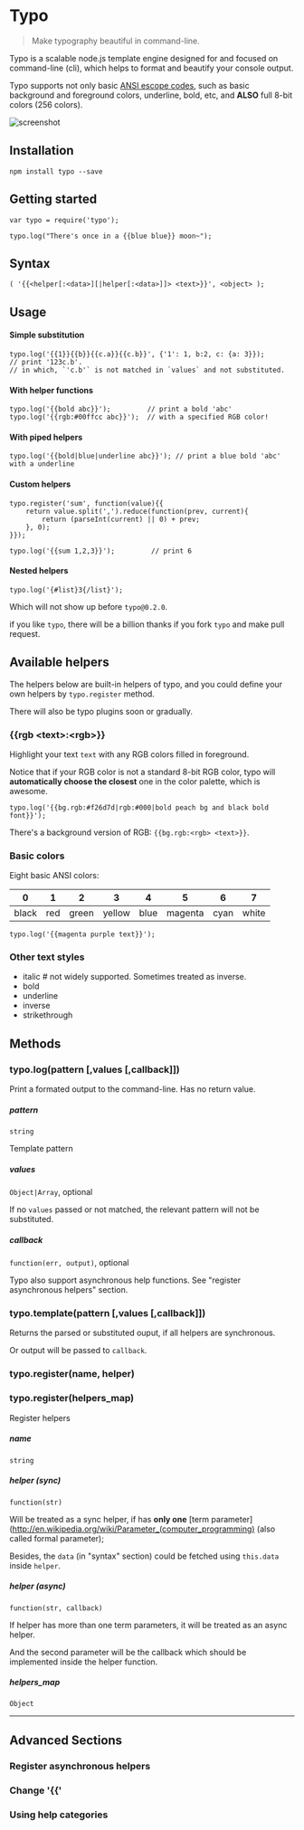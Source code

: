 # Typo

> Make typography beautiful in command-line.

Typo is a scalable node.js template engine designed for and focused on command-line (cli), which helps to format and beautify your console output.

Typo supports not only basic [ANSI escope codes](http://en.wikipedia.org/wiki/ANSI_escape_code), such as basic background and foreground colors, underline, bold, etc, and **ALSO** full 8-bit colors (256 colors).

![screenshot](https://raw.github.com/kaelzhang/typo/master/screenshot.png)

## Installation
	npm install typo --save
    
## Getting started

    var typo = require('typo');
    
    typo.log("There's once in a {{blue blue}} moon~");
    
## Syntax

	( '{{<helper[:<data>][|helper[:<data>]]> <text>}}', <object> );

## Usage

#### Simple substitution
    
    typo.log('{{1}}{{b}}{{c.a}}{{c.b}}', {'1': 1, b:2, c: {a: 3}}); 
    // print '123c.b'.
    // in which, `'c.b'` is not matched in `values` and not substituted.
    
#### With helper functions

    typo.log('{{bold abc}}');         // print a bold 'abc'
    typo.log('{{rgb:#00ffcc abc}}');  // with a specified RGB color!
    
#### With piped helpers

    typo.log('{{bold|blue|underline abc}}'); // print a blue bold 'abc' with a underline
    
#### Custom helpers

    typo.register('sum', function(value){{
        return value.split(',').reduce(function(prev, current){
            return (parseInt(current) || 0) + prev;
        }, 0);
    }});
    
    typo.log('{{sum 1,2,3}}');         // print 6
    
#### Nested helpers

    typo.log('{#list}3{/list}');

Which will not show up before `typo@0.2.0`.

if you like `typo`, there will be a billion thanks if you fork `typo` and make pull request.

## Available helpers
The helpers below are built-in helpers of typo, and you could define your own helpers by `typo.register` method.

There will also be typo plugins soon or gradually.

### {{rgb \<text\>:\<rgb\>}}

Highlight your text `text` with any RGB colors filled in foreground. 

Notice that if your RGB color is not a standard 8-bit RGB color, typo will **automatically choose the closest** one in the color palette, which is awesome.
	
	typo.log('{{bg.rgb:#f26d7d|rgb:#000|bold peach bg and black bold font}}');
	
There's a background version of RGB: `{{bg.rgb:<rgb> <text>}}`.

### Basic colors

Eight basic ANSI colors:

0     |  1  |   2   |    3   |  4   |    5    |  6   |   7
----- | --- | ----- | ------ | ---- | ------- | ---- | -----
black | red | green | yellow | blue | magenta | cyan | white

	typo.log('{{magenta purple text}}');
	
### Other text styles

- italic # not widely supported. Sometimes treated as inverse.
- bold
- underline
- inverse
- strikethrough

## Methods

### typo.log(pattern [,values [,callback]])
Print a formated output to the command-line. Has no return value.

##### pattern
`string`

Template pattern

##### values

`Object|Array`, optional

If no `values` passed or not matched, the relevant pattern will not be substituted.

##### callback

`function(err, output)`, optional

Typo also support asynchronous help functions. See "register asynchronous helpers" section.


### typo.template(pattern [,values [,callback]])

Returns the parsed or substituted ouput, if all helpers are synchronous.

Or output will be passed to `callback`. 

### typo.register(name, helper)
### typo.register(helpers_map)
Register helpers

##### name
`string`

##### helper (sync)
`function(str)`

Will be treated as a sync helper, if has **only one** [term parameter](http://en.wikipedia.org/wiki/Parameter_(computer_programming) (also called formal parameter);

Besides, the `data` (in "syntax" section) could be fetched using `this.data` inside `helper`.

##### helper (async)
`function(str, callback)`

If helper has more than one term parameters, it will be treated as an async helper.

And the second parameter will be the callback which should be implemented inside the helper function.

##### helpers_map

`Object`


****

## Advanced Sections

### Register asynchronous helpers

### Change '{{'

### Using help categories